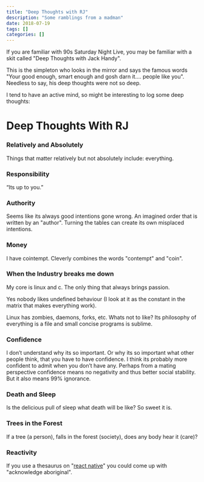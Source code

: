 ```yaml
---
title: "Deep Thoughts with RJ"
description: "Some ramblings from a madman"
date: 2018-07-19
tags: []
categories: []
---
```


If you are familiar with 90s Saturday Night Live, you may be familiar with a skit called "Deep Thoughts with Jack Handy".

This is the simpleton who looks in the mirror and says the famous words "Your good enough, smart enough and gosh darn it.... people like you".  Needless to say, his deep thoughts were not so deep.

I tend to have an active mind, so might be interesting to log some deep thoughts:

# Deep Thoughts With RJ

### Relatively and Absolutely
Things that matter relatively but not absolutely include: everything.

### Responsibility
“Its up to you.”

### Authority
Seems like its always good intentions gone wrong.  An imagined order that is written by an "author".  Turning the tables can create its own misplaced intentions.

### Money
I have cointempt.  Cleverly combines the words "contempt" and "coin". 

### When the Industry breaks me down
My core is linux and c.  The only thing that always brings passion.  

Yes nobody likes undefined behaviour (I look at it as the constant in the matrix that makes everything work).  

Linux has zombies, daemons, forks, etc. Whats not to like?  Its philosophy of everything is a file and small concise programs is sublime.

### Confidence
I don’t understand why its so important.  Or why its so important what other people think, that you have to have confidence.
I think its probably more confident to admit when you don’t have any.  Perhaps from a mating perspective confidence means no negativity and thus better social stability.  But it also means 99% ignorance.

### Death and Sleep
Is the delicious pull of sleep what death will be like?  So sweet it is.

### Trees in the Forest
If a tree (a person), falls in the forest (society), does any body hear it (care)?

### Reactivity
If you use a thesaurus on "[react native](https://facebook.github.io/react-native)" you could come up with "acknowledge aboriginal".

